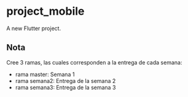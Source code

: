 # project_mobile

A new Flutter project.

## Nota
Cree 3 ramas, las cuales corresponden a la entrega de cada semana:

- rama master: Semana 1
- rama semana2: Entrega de la semana 2
- rama semana3: Entrega de la semana 3
